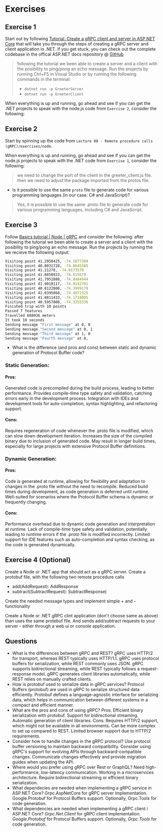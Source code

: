 # Exercises

## Exercise 1
Start out by following [Tutorial: Create a gRPC client and server in ASP.NET Core](https://learn.microsoft.com/en-us/aspnet/core/tutorials/grpc/grpc-start) that will take you through the steps of creating a gRPC server and client application in .NET. If you get stuck, you can check out the complete codebase in the offical ASP.NET docs repository @ [GitHub](https://github.com/dotnet/AspNetCore.Docs/tree/main/aspnetcore/tutorials/grpc/grpc-start/sample6)

> following the tutorial we been able to create a server and a client with the posibility to ping/pong an echo message.  Run the projects by running Ctrl+F5 in Visual Studio or by running the following commands in the terminal: 
>   - `dotnet run -p GreeterServer`
>   - `dotnet run -p GreeterClient`

When everything is up and running, go ahead and see if you can get the .NET projects to speak with the node.js code from `Exercise 2`, consider the following:
## Exercise 2
Start by spinning up the code from `Lecture 08 - Remote procedure calls (gRPC)/exercises/node`. 

When everything is up and running, go ahead and see if you can get the node.js projects to speak with the .NET code from `Exercise 1`, consider the following:
> we need to change the port of the client in the greeter_client.js file. then we need to adjust the package imported from the protos file.
- Is it possible to use the same `proto` file to generate code for various programming languages (in our case: C# and JavaScript)?
> Yes, it is possible to use the same .proto file to generate code for various programming languages, including C# and JavaScript.

## Exercise 3
Follow [Basics tutorial | Node | gRPC](https://grpc.io/docs/languages/node/basics/) and consider the following:
after following the tutorial we been able to create a server and a client with the posibility to ping/pong an echo message.  Run the projects by running the we recieve the following output:
```bash
Visiting point 41.2950425, -74.1077389
Visiting point 40.8031728, -74.8645385
Visiting point 41.21278, -74.0173578
Visiting point 41.8858923, -74.615679
Visiting point 41.7951888, -74.8484944
Visiting point 41.9018117, -74.9142781
Visiting point 40.8122808, -74.3999179
Visiting point 41.0395868, -74.4972325
Visiting point 41.8811433, -74.1718005
Visiting point 40.5957808, -74.3255336
Finished trip with 10 points
Passed 7 features
Travelled 688936 meters
It took 10 seconds
Sending message "First message" at 0, 0
Sending message "Second message" at 0, 1
Sending message "Third message" at 1, 0
Sending message "Fourth message" at 0,
```

- What is the difference (and pros and cons) between static and dynamic generation of Protocol Buffer code?
### Static Generation:
#### Pros:
Generated code is precompiled during the build process, leading to better performance.
Provides compile-time type safety and validation, catching errors early in the development process.
Integration with IDEs and development tools for auto-completion, syntax highlighting, and refactoring support.
#### Cons:
Requires regeneration of code whenever the .proto file is modified, which can slow down development iteration.
Increases the size of the compiled binary due to inclusion of generated code.
May result in longer build times, especially for large projects with extensive Protocol Buffer definitions.
### Dynamic Generation:
#### Pros:
Code is generated at runtime, allowing for flexibility and adaptation to changes in the .proto file without the need to recompile.
Reduced build times during development, as code generation is deferred until runtime.
Well-suited for scenarios where the Protocol Buffer schema is dynamic or frequently changing.
#### Cons:
Performance overhead due to dynamic code generation and interpretation at runtime.
Lack of compile-time type safety and validation, potentially leading to runtime errors if the .proto file is modified incorrectly.
Limited support for IDE features such as auto-completion and syntax checking, as the code is generated dynamically.

## Exercise 4 (**Optional**)
Create a Node or .NET app that should act as a gRPC server. Create a protobuf file, with the following two remote procedure calls
- add(AddRequest): AddResponse
- subtract(SubtractRequest): SubtractResponse)

Create the needed message types and implement simple + and - functionality

Create a Node or .NET gRPC clint application (don't choose same as above) than uses the same protebuf file. And sends add/subtract requests to your server - either through a web ui or console application.


## Questions 

- What is the differences between gRPC and REST?
    gRPC uses HTTP/2 for transport, whereas REST typically uses HTTP/1.1.
    gRPC uses protocol buffers for serialization, while REST commonly uses JSON.
    gRPC supports bidirectional streaming, while REST typically follows a request-response model.
    gRPC generates client libraries automatically, while REST relies on manually crafted clients.
- How is protobuf used to serialize data in gRPC services?
    Protocol Buffers (protobuf) are used in gRPC to serialize structured data efficiently. Protobuf defines a language-agnostic interface for serializing data, which helps in communication between different systems in a compact and efficient manner.
- What are the pros and cons of using gRPC?
    Pros:
        Efficient binary serialization with protobuf.
        Support for bidirectional streaming.
        Automatic generation of client libraries.
    Cons:
        Requires HTTP/2 support, which might not be available in all environments.
        Can be more complex to set up compared to REST.
        Limited browser support due to HTTP/2 requirements.
- Consider how to handle changes in the gRPC protocol?
    Use protocol buffer versioning to maintain backward compatibility.
    Consider using gRPC's support for evolving APIs through backward-compatible changes.
    Communicate changes effectively and provide migration guides when updating the API.
- Where would you prefer using gRPC over Rest or GraphQL?
    Need high-performance, low-latency communication.
    Working in a microservices architecture.
    Require bidirectional streaming or efficient binary serialization.
- What dependecies are needed when implementing a gRPC service in ASP.NET Core?
    Grpc.AspNetCore for gRPC server implementation.
    Google.Protobuf for Protocol Buffers support.
    Optionally, Grpc.Tools for code generation.
- What dependencies are needed when implementing a gRPC client i ASP.NET Core?
    $Grpc.Net.Client$ for gRPC client implementation.
    $Google.Protobuf$ for Protocol Buffers support.
    Optionally, $Grpc.Tools$ for code generation.

